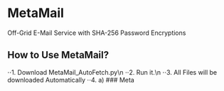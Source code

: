 # MetaMail
Off-Grid E-Mail Service with SHA-256 Password Encryptions
## How to Use MetaMail?
⋅⋅1. Download MetaMail_AutoFetch.py\n
⋅⋅2. Run it.\n
⋅⋅3. All Files will be downloaded Automatically
⋅⋅4. a) ### Meta
